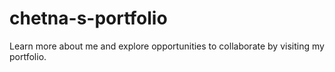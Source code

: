 # chetna-s-portfolio
Learn more about me and explore opportunities to collaborate by visiting my portfolio.
